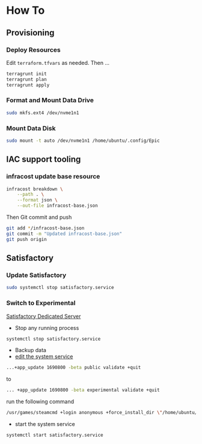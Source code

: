 # How To

## Provisioning

### Deploy Resources

Edit `terraform.tfvars` as needed. Then ...

```sh
terragrunt init
terragrunt plan
terragrunt apply
```

### Format and Mount Data Drive

```sh
sudo mkfs.ext4 /dev/nvme1n1
```

### Mount Data Disk

```sh
sudo mount -t auto /dev/nvme1n1 /home/ubuntu/.config/Epic
```

## IAC support tooling

### infracost update base resource

```sh
infracost breakdown \
    --path . \
    --format json \
    --out-file infracost-base.json
```

Then Git commit and push

```sh
git add */infracost-base.json
git commit -m "Updated infracost-base.json"
git push origin
```

## Satisfactory

### Update Satisfactory

```sh
sudo systemctl stop satisfactory.service
```

### Switch to Experimental

[Satisfactory Dedicated Server](https://satisfactory.fandom.com/wiki/Dedicated_servers)

- Stop any running process

```sh
systemctl stop satisfactory.service
```

- Backup data
- [edit the system service](/etc/systemd/system/satisfactory.service)

```sh
...+app_update 1690800 -beta public validate +quit
```

to

```sh
... +app_update 1690800 -beta experimental validate +quit
```

run the following command

```sh
/usr/games/steamcmd +login anonymous +force_install_dir \"/home/ubuntu/satisfactory\" +app_update 1690800 -beta public validate +quit
```

- start the system service

```sh
systemctl start satisfactory.service
```
